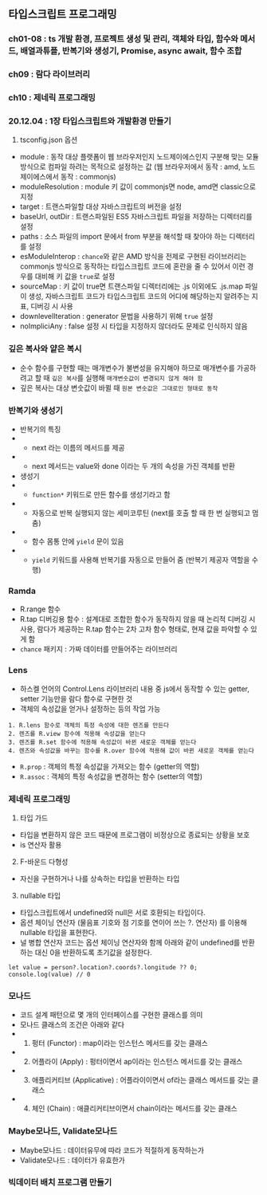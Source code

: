 ## 타입스크립트 프로그래밍

### ch01-08 : ts 개발 환경, 프로젝트 생성 및 관리, 객체와 타입, 함수와 메서드, 배열과튜플, 반복기와 생성기, Promise, async await, 함수 조합
### ch09 : 람다 라이브러리
### ch10 : 제네릭 프로그래밍

###  20.12.04 : 1장 타입스크립트와 개발환경 만들기

1. tsconfig.json 옵션
- module : 동작 대상 플랫폼이 웹 브라우저인지 노드제이에스인지 구분해 맞는 모듈 방식으로 컴파일 하려는 목적으로 설정하는 값 (웹 브라우저에서 동작 : amd, 노드제이에스에서 동작 : commonjs)
- moduleResolution : module 키 값이 commonjs면 node, amd면 classic으로 지정
- target : 트랜스파일할 대상 자바스크립트의 버전을 설정
- baseUrl, outDir : 트랜스파일된 ES5 자바스크립트 파일을 저장하는 디렉터리를 설정 
- paths : 소스 파일의 import 문에서 from 부분을 해석할 때 찾아야 하는 디렉터리를 설정
- esModuleInterop : `chance`와 같은 AMD 방식을 전제로 구현된 라이브러리는 commonjs 방식으로 동작하는 타입스크립트 코드에 혼란을 줄 수 있어서 이런 경우를 대비해 키 값을 `true`로 설정
- sourceMap : 키 값이 true면 트랜스파일 디렉터리에는 .js 이외에도 .js.map 파일이 생성, 자바스크립트 코드가 타입스크립트 코드의 어디에 해당하는지 알려주는 지표, 디버깅 시 사용
- downlevellteration : generator 문법을 사용하기 위해 `true` 설정
- noImpliciAny : false 설정 시 타입을 지정하지 않더라도 문제로 인식하지 않음

### 깊은 복사와 얕은 복시
- 순수 함수를 구현할 때는 매개변수가 불변성을 유지해야 하므로 매개변수를 가공하려고 할 때 `깊은 복사`를 실행해 `매개변숫값이 변경되지 않게 해야 함`
- 깊은 복사는 대상 변숫값이 바뀔 때 `원본 변숫값은 그대로인 형태로 동작`

### 반복기와 생성기
- 반복기의 특징
- -  next 라는 이름의 메서드를 제공
- -  next 메서드는 value와 done 이라는 두 개의 속성을 가진 객체를 반환
- 생성기
- - `function*` 키워드로 만든 함수를 생성기라고 함
- - 자동으로 반복 실행되지 않는 세미코루틴 (next를 호출 할 때 한 번 실행되고 멈춤)
- - 함수 몸통 안에 `yield` 문이 있음
- - `yield` 키워드를 사용해 반복기를 자동으로 만들어 줌 (반복기 제공자 역할을 수행)


### Ramda
- R.range 함수
- R.tap 디버깅용 함수 : 설계대로 조합한 함수가 동작하지 않을 때 논리적 디버깅 시 사용, 람다가 제공하는 R.tap 함수는 2차 고차 함수 형태로, 현재 값을 파악할 수 있게 함
- `chance` 패키지 : 가짜 데이터를 만들어주는 라이브러리

### Lens
- 하스켈 언어의 Control.Lens 라이브러리 내용 중 js에서 동작할 수 있는 getter, setter 기능만을 람다 함수로 구현한 것
- 객체의 속성값을 얻거나 설정하는 등의 작업 가능
```
1. R.lens 함수로 객체의 특정 속성에 대한 렌즈를 만든다
2. 렌즈를 R.view 함수에 적용해 속성값을 얻는다
3. 렌즈를 R.set 함수에 적용해 속성값이 바뀐 새로운 객체를 얻는다
4. 렌즈와 속성값을 바꾸는 함수를 R.over 함수에 적용해 값이 바뀐 새로운 객체를 얻는다
```
- `R.prop` : 객체의 특정 속성값을 가져오는 함수 (getter의 역할)
- `R.assoc` : 객체의 특정 속성값을 변경하는 함수 (setter의 역할)

### 제네릭 프로그래밍
1. 타입 가드
- 타입을 변환하지 않은 코드 때문에 프로그램이 비정상으로 종료되는 상황을 보호
- is 연산자 활용
2. F-바운드 다형성
- 자신을 구현하거나 나를 상속하는 타입을 반환하는 타입
3. nullable 타입
- 타입스크립트에서 undefined와 null은 서로 호환되는 타입이다.
- 옵션 체이닝 연산자 (물음표 기호와 점 기호를 연이어 쓰는 ?. 연산자) 를 이용해 nullable 타입을 표현한다.
- 널 병합 연산자 코드는 옵션 체이닝 연산자와 함께 아래와 같이 undefined를 반환하는 대신 0을 반환하도록 초기값을 설정한다.
```
let value = person?.location?.coords?.longitude ?? 0;
console.log(value) // 0
```
### 모나드
- 코드 설계 패턴으로 몇 개의 인터페이스를 구현한 클래스를 의미
- 모나드 클래스의 조건은 아래와 같다
- 1. 펑터 (Functor) : map이라는 인스턴스 메서드를 갖는 클래스
- 2. 어플라이 (Apply) : 펑터이면서 ap이라는 인스턴스 메서드를 갖는 클래스
- 3. 애플리커티브 (Applicative) : 어플라이이면서 of라는 클래스 메서드를 갖는 클래스
- 4. 체인 (Chain) : 애클리커티브이면서 chain이라는 메서드를 갖는 클래스

### Maybe모나드, Validate모나드
- Maybe모나드 : 데이터유무에 따라 코드가 적절하게 동작하는가
- Validate모나드 : 데이터가 유효한가

### 빅데이터 배치 프로그램 만들기

